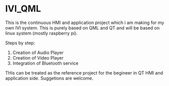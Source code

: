 # IVI_QML
This is the continuous HMI and application project which i am making for my own IVI system.
This is purely based on QML and QT and will be based on linux system (mostly raspberry pi).

Steps by step:
1. Creation of Audio Player
2. Creation of Video Player
3. Integration of Bluetooth service

THis can be treated as the reference project for the begineer in QT HMI and application side.
Suggetions are welcome.
